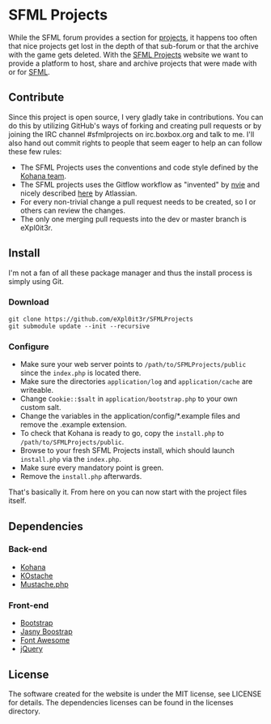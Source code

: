 # SFML Projects

While the SFML forum provides a section for [projects](http://en.sfml-dev.org/forums/index.php?board=10.0), it happens too often that nice projects get lost in the depth of that sub-forum or that the archive with the game gets deleted. With the [SFML Projects](http://www.sfmlprojects.org/) website we want to provide a platform to host, share and archive projects that were made with or for [SFML](http://www.sfml-dev.org/).

## Contribute

Since this project is open source, I very gladly take in contributions. You can do this by utilizing GitHub's ways of forking and creating pull requests or by joining the IRC channel #sfmlprojects on irc.boxbox.org and talk to me. I'll also hand out commit rights to people that seem eager to help an can follow these few rules:

* The SFML Projects uses the conventions and code style defined by the [Kohana team](http://kohanaframework.org/3.3/guide/kohana/conventions).
* The SFML projects uses the Gitflow workflow as "invented" by [nvie](http://nvie.com/posts/a-successful-git-branching-model/) and nicely described [here](https://www.atlassian.com/de/git/workflows#!workflow-gitflow) by Atlassian.
* For every non-trivial change a pull request needs to be created, so I or others can review the changes.
* The only one merging pull requests into the dev or master branch is eXpl0it3r.

## Install

I'm not a fan of all these package manager and thus the install process is simply using Git.

### Download

```
git clone https://github.com/eXpl0it3r/SFMLProjects
git submodule update --init --recursive
```

### Configure

* Make sure your web server points to `/path/to/SFMLProjects/public` since the `index.php` is located there.
* Make sure the directories `application/log` and `application/cache` are writeable.
* Change `Cookie::$salt` in `application/bootstrap.php` to your own custom salt.
* Change the variables in the application/config/*.example files and remove the .example extension.
* To check that Kohana is ready to go, copy the `install.php` to `/path/to/SFMLProjects/public`.
* Browse to your fresh SFML Projects install, which should launch `install.php` via the `index.php`.
* Make sure every mandatory point is green.
* Remove the `install.php` afterwards.

That's basically it. From here on you can now start with the project files itself.

## Dependencies

### Back-end

* [Kohana](http://kohanaframework.org/)
* [KOstache](https://github.com/zombor/KOstache/)
 * [Mustache.php](https://github.com/bobthecow/mustache.php/)

### Front-end

* [Bootstrap](http://getbootstrap.com/)
* [Jasny Boostrap](http://jasny.github.io/bootstrap/)
* [Font Awesome](http://fontawesome.io/)
* [jQuery](http://jquery.com/)

## License

The software created for the website is under the MIT license, see LICENSE for details. The dependencies licenses can be found in the licenses directory.

